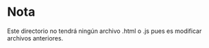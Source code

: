 # Nota

Este directorio no tendrá ningún archivo .html o .js pues es modificar archivos anteriores.
